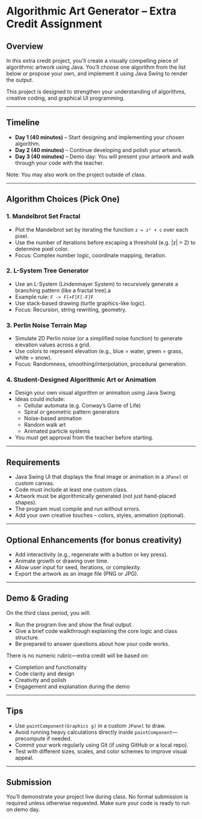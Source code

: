 # Algorithmic Art Generator – Extra Credit Assignment

## Overview

In this extra credit project, you'll create a visually compelling piece of algorithmic artwork using Java. You’ll choose one algorithm from the list below or propose your own, and implement it using Java Swing to render the output.

This project is designed to strengthen your understanding of algorithms, creative coding, and graphical UI programming.

---

## Timeline

- **Day 1 (40 minutes)** – Start designing and implementing your chosen algorithm.
- **Day 2 (40 minutes)** – Continue developing and polish your artwork.
- **Day 3 (40 minutes)** – Demo day: You will present your artwork and walk through your code with the teacher.

Note: You may also work on the project outside of class.

---

## Algorithm Choices (Pick One)

### 1. Mandelbrot Set Fractal
- Plot the Mandelbrot set by iterating the function `z = z² + c` over each pixel.
- Use the number of iterations before escaping a threshold (e.g. |z| > 2) to determine pixel color.
- Focus: Complex number logic, coordinate mapping, iteration.

### 2. L-System Tree Generator
- Use an L-System (Lindenmayer System) to recursively generate a branching pattern (like a fractal tree).a
- Example rule: `F -> F[+F]F[-F]F`
- Use stack-based drawing (turtle graphics-like logic).
- Focus: Recursion, string rewriting, geometry.

### 3. Perlin Noise Terrain Map
- Simulate 2D Perlin noise (or a simplified noise function) to generate elevation values across a grid.
- Use colors to represent elevation (e.g., blue = water, green = grass, white = snow).
- Focus: Randomness, smoothing/interpolation, procedural generation.

### 4. Student-Designed Algorithmic Art or Animation
- Design your own visual algorithm or animation using Java Swing.
- Ideas could include:
  - Cellular automata (e.g. Conway’s Game of Life)
  - Spiral or geometric pattern generators
  - Noise-based animation
  - Random walk art
  - Animated particle systems
- You must get approval from the teacher before starting.

---

## Requirements

- Java Swing UI that displays the final image or animation in a `JPanel` or custom canvas.
- Code must include at least one custom class.
- Artwork must be algorithmically generated (not just hand-placed shapes).
- The program must compile and run without errors.
- Add your own creative touches – colors, styles, animation (optional).

---

## Optional Enhancements (for bonus creativity)

- Add interactivity (e.g., regenerate with a button or key press).
- Animate growth or drawing over time.
- Allow user input for seed, iterations, or complexity.
- Export the artwork as an image file (PNG or JPG).

---

## Demo & Grading

On the third class period, you will:

- Run the program live and show the final output.
- Give a brief code walkthrough explaining the core logic and class structure.
- Be prepared to answer questions about how your code works.

There is no numeric rubric—extra credit will be based on:

- Completion and functionality
- Code clarity and design
- Creativity and polish
- Engagement and explanation during the demo

---

## Tips

- Use `paintComponent(Graphics g)` in a custom `JPanel` to draw.
- Avoid running heavy calculations directly inside `paintComponent`—precompute if needed.
- Commit your work regularly using Git (if using GitHub or a local repo).
- Test with different sizes, scales, and color schemes to improve visual appeal.

---

## Submission

You’ll demonstrate your project live during class. No formal submission is required unless otherwise requested. Make sure your code is ready to run on demo day.
